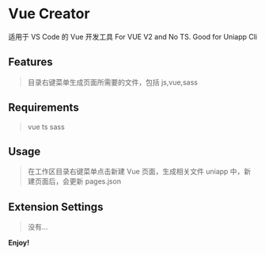 # Vue Creator

适用于 VS Code 的 Vue 开发工具 For VUE V2 and No TS. Good for Uniapp Cli

## Features

> 目录右键菜单生成页面所需要的文件，包括 js,vue,sass

## Requirements

> vue ts sass

## Usage

> 在工作区目录右键菜单点击新建 Vue 页面，生成相关文件
> uniapp 中，新建页面后，会更新 pages.json

## Extension Settings

> 没有...

**Enjoy!**

